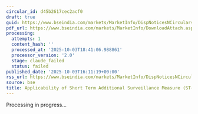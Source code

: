 ```yaml
---
circular_id: d45b2617cec2acf0
draft: true
guid: https://www.bseindia.com/markets/MarketInfo/DispNoticesNCirculars.aspx?Noticeid={B9EED4AC-407E-46D0-9A45-03A286185CFF}&noticeno=20251003-63&dt=10/03/2025&icount=63&totcount=73&flag=0
pdf_url: https://www.bseindia.com/markets/MarketInfo/DownloadAttach.aspx?id=20251003-63&attachedId=488f90fe-20bc-4414-9ab4-02212ac1d2f9
processing:
  attempts: 1
  content_hash: ''
  processed_at: '2025-10-03T18:41:06.988861'
  processor_version: '2.0'
  stage: claude_failed
  status: failed
published_date: '2025-10-03T16:11:19+00:00'
rss_url: https://www.bseindia.com/markets/MarketInfo/DispNoticesNCirculars.aspx?Noticeid={B9EED4AC-407E-46D0-9A45-03A286185CFF}&noticeno=20251003-63&dt=10/03/2025&icount=63&totcount=73&flag=0
source: bse
title: Applicability of Short Term Additional Surveillance Measure (ST-ASM)
---
```


Processing in progress...